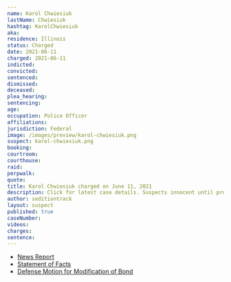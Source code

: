 ```yaml
---
name: Karol Chwiesiuk
lastName: Chwiesiuk
hashtag: KarolChwiesiuk
aka:
residence: Illinois
status: Charged
date: 2021-06-11
charged: 2021-06-11
indicted:
convicted: 
sentenced: 
dismissed: 
deceased:
plea_hearing:
sentencing:
age:
occupation: Police Officer
affiliations:
jurisdiction: Federal
image: /images/preview/karol-chwiesiuk.png
suspect: karol-chwiesiuk.png
booking:
courtroom:
courthouse:
raid:
perpwalk:
quote:
title: Karol Chwiesiuk charged on June 11, 2021
description: Click for latest case details. Suspects innocent until proven guilty.
author: seditiontrack
layout: suspect
published: true
caseNumber:
videos:
charges:
sentence:
---
```

- [News Report](https://chicago.cbslocal.com/2021/06/11/cpd-officer-charged-capitol-riot/)
- [Statement of Facts](https://www.justice.gov/usao-dc/case-multi-defendant/file/1403441/download)
- [Defense Motion for Modification of Bond](https://extremism.gwu.edu/sites/g/files/zaxdzs2191/f/Karol%20Chwiesiuk%20Motion%20to%20Mofidy%20Conditions%20of%20Release.pdf)
